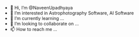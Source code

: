 - 👋 Hi, I’m @NaveenUpadhyaya
- 👀 I’m interested in Astrophotography Software, AI Software
- 🌱 I’m currently learning ...
- 💞️ I’m looking to collaborate on ...
- 📫 How to reach me ...

<!---
NaveenUpadhyaya/NaveenUpadhyaya is a ✨ special ✨ repository because its `README.md` (this file) appears on your GitHub profile.
You can click the Preview link to take a look at your changes.
--->
